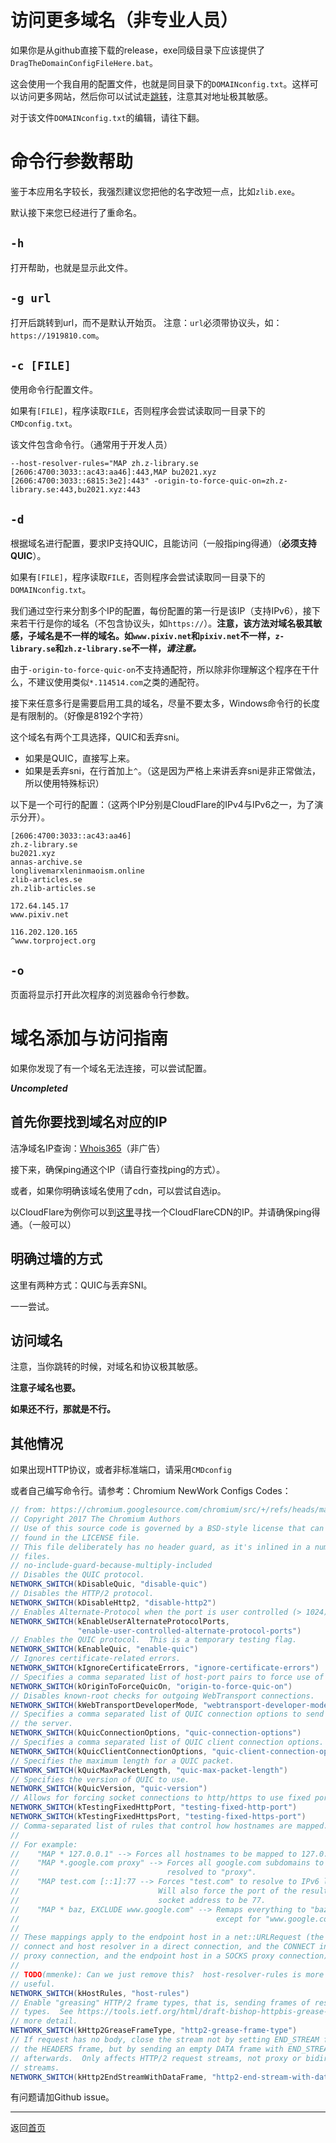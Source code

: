 # 访问更多域名（非专业人员）

如果你是从github直接下载的release，exe同级目录下应该提供了`DragTheDomainConfigFileHere.bat`。

这会使用一个我自用的配置文件，也就是同目录下的`DOMAINconfig.txt`。这样可以访问更多网站，然后你可以试试走[跳转](./jumper.html)，注意其对地址极其敏感。

对于该文件`DOMAINconfig.txt`的编辑，请往下翻。

# 命令行参数帮助

鉴于本应用名字较长，我强烈建议您把他的名字改短一点，比如`zlib.exe`。

默认接下来您已经进行了重命名。

## `-h`

打开帮助，也就是显示此文件。

## `-g url`

打开后跳转到url，而不是默认开始页。
注意：`url`必须带协议头，如：`https://1919810.com`。

## `-c [FILE]`

使用命令行配置文件。

如果有`[FILE]`，程序读取`FILE`，否则程序会尝试读取同一目录下的`CMDconfig.txt`。

该文件包含命令行。（通常用于开发人员）

```text
--host-resolver-rules="MAP zh.z-library.se [2606:4700:3033::ac43:aa46]:443,MAP bu2021.xyz [2606:4700:3033::6815:3e2]:443" -origin-to-force-quic-on=zh.z-library.se:443,bu2021.xyz:443
```

## `-d`

根据域名进行配置，要求IP支持QUIC，且能访问（一般指ping得通）（**必须支持QUIC**）。

如果有`[FILE]`，程序读取`FILE`，否则程序会尝试读取同一目录下的`DOMAINconfig.txt`。

我们通过空行来分割多个IP的配置，每份配置的第一行是该IP（支持IPv6），接下来若干行是你的域名（不包含协议头，如`https://`）。**注意，该方法对域名极其敏感，子域名是不一样的域名。如`www.pixiv.net`和`pixiv.net`不一样，`z-library.se`和`zh.z-library.se`不一样，*请注意。***

由于`-origin-to-force-quic-on`不支持通配符，所以除非你理解这个程序在干什么，不建议使用类似`*.114514.com`之类的通配符。

接下来任意多行是需要启用工具的域名，尽量不要太多，Windows命令行的长度是有限制的。（好像是$8192$个字符）

这个域名有两个工具选择，QUIC和丢弃sni。

+ 如果是QUIC，直接写上来。
+ 如果是丢弃sni，在行首加上`^`。（这是因为严格上来讲丢弃sni是非正常做法，所以使用特殊标识）

以下是一个可行的配置：（这两个IP分别是CloudFlare的IPv4与IPv6之一，为了演示分开）。

```plaintext
[2606:4700:3033::ac43:aa46]
zh.z-library.se
bu2021.xyz
annas-archive.se
longlivemarxleninmaoism.online
zlib-articles.se
zh.zlib-articles.se

172.64.145.17
www.pixiv.net

116.202.120.165
^www.torproject.org
```

## `-o`

页面将显示打开此次程序的浏览器命令行参数。

# 域名添加与访问指南

如果你发现了有一个域名无法连接，可以尝试配置。

***Uncompleted***

## 首先你要找到域名对应的IP

洁净域名IP查询：[Whois365](https://www.whois365.com/)（非广告）

接下来，确保ping通这个IP（请自行查找ping的方式）。

或者，如果你明确该域名使用了cdn，可以尝试自选ip。

以CloudFlare为例你可以到[这里](https://www.cloudflare-cn.com/ips/)寻找一个CloudFlareCDN的IP。并请确保ping得通。（一般可以）

## 明确过墙的方式

这里有两种方式：QUIC与丢弃SNI。

一一尝试。

## 访问域名

注意，当你跳转的时候，对域名和协议极其敏感。

**注意子域名也要。**

**如果还不行，那就是不行。**

## 其他情况

如果出现HTTP协议，或者非标准端口，请采用`CMDconfig`

或者自己编写命令行。请参考：Chromium NewWork Configs Codes：

```java
// from: https://chromium.googlesource.com/chromium/src/+/refs/heads/main/components/network_session_configurator/common/network_switch_list.h
// Copyright 2017 The Chromium Authors
// Use of this source code is governed by a BSD-style license that can be
// found in the LICENSE file.
// This file deliberately has no header guard, as it's inlined in a number of
// files.
// no-include-guard-because-multiply-included
// Disables the QUIC protocol.
NETWORK_SWITCH(kDisableQuic, "disable-quic")
// Disables the HTTP/2 protocol.
NETWORK_SWITCH(kDisableHttp2, "disable-http2")
// Enables Alternate-Protocol when the port is user controlled (> 1024).
NETWORK_SWITCH(kEnableUserAlternateProtocolPorts,
               "enable-user-controlled-alternate-protocol-ports")
// Enables the QUIC protocol.  This is a temporary testing flag.
NETWORK_SWITCH(kEnableQuic, "enable-quic")
// Ignores certificate-related errors.
NETWORK_SWITCH(kIgnoreCertificateErrors, "ignore-certificate-errors")
// Specifies a comma separated list of host-port pairs to force use of QUIC on.
NETWORK_SWITCH(kOriginToForceQuicOn, "origin-to-force-quic-on")
// Disables known-root checks for outgoing WebTransport connections.
NETWORK_SWITCH(kWebTransportDeveloperMode, "webtransport-developer-mode")
// Specifies a comma separated list of QUIC connection options to send to
// the server.
NETWORK_SWITCH(kQuicConnectionOptions, "quic-connection-options")
// Specifies a comma separated list of QUIC client connection options.
NETWORK_SWITCH(kQuicClientConnectionOptions, "quic-client-connection-options")
// Specifies the maximum length for a QUIC packet.
NETWORK_SWITCH(kQuicMaxPacketLength, "quic-max-packet-length")
// Specifies the version of QUIC to use.
NETWORK_SWITCH(kQuicVersion, "quic-version")
// Allows for forcing socket connections to http/https to use fixed ports.
NETWORK_SWITCH(kTestingFixedHttpPort, "testing-fixed-http-port")
NETWORK_SWITCH(kTestingFixedHttpsPort, "testing-fixed-https-port")
// Comma-separated list of rules that control how hostnames are mapped.
//
// For example:
//    "MAP * 127.0.0.1" --> Forces all hostnames to be mapped to 127.0.0.1
//    "MAP *.google.com proxy" --> Forces all google.com subdomains to be
//                                 resolved to "proxy".
//    "MAP test.com [::1]:77 --> Forces "test.com" to resolve to IPv6 loopback.
//                               Will also force the port of the resulting
//                               socket address to be 77.
//    "MAP * baz, EXCLUDE www.google.com" --> Remaps everything to "baz",
//                                            except for "www.google.com".
//
// These mappings apply to the endpoint host in a net::URLRequest (the TCP
// connect and host resolver in a direct connection, and the CONNECT in an http
// proxy connection, and the endpoint host in a SOCKS proxy connection).
//
// TODO(mmenke): Can we just remove this?  host-resolver-rules is more generally
// useful.
NETWORK_SWITCH(kHostRules, "host-rules")
// Enable "greasing" HTTP/2 frame types, that is, sending frames of reserved
// types.  See https://tools.ietf.org/html/draft-bishop-httpbis-grease-00 for
// more detail.
NETWORK_SWITCH(kHttp2GreaseFrameType, "http2-grease-frame-type")
// If request has no body, close the stream not by setting END_STREAM flag on
// the HEADERS frame, but by sending an empty DATA frame with END_STREAM
// afterwards.  Only affects HTTP/2 request streams, not proxy or bidirectional
// streams.
NETWORK_SWITCH(kHttp2EndStreamWithDataFrame, "http2-end-stream-with-data-frame")
```

有问题请加Github issue。

---

返回[首页](./index.html)
